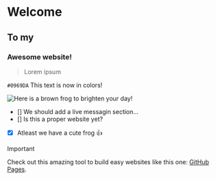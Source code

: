 # Welcome

## To my

### Awesome website!




>Lorem ipsum



`#0969DA` This text is now in colors!



![Here is a brown frog to brighten your day!](https://encrypted-tbn0.gstatic.com/images?q=tbn:ANd9GcTc4V1zVZ4JIwHYdXvK3FBD2XiA0ess_vmuWw&s)


- [] We should add a live messagin section...
- [] Is this a proper website yet?
- [x] Atleast we have a cute frog :+1:


> [!IMPORTANT]
>Check out this amazing tool to build easy websites like this one: [GitHub Pages](https://pages.github.com/).

